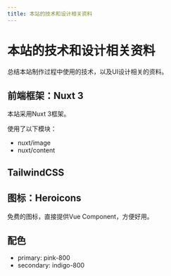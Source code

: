```yaml
---
title: 本站的技术和设计相关资料
---
```


# 本站的技术和设计相关资料

总结本站制作过程中使用的技术，以及UI设计相关的资料。

## 前端框架：Nuxt 3

本站采用Nuxt 3框架。

使用了以下模块：

- nuxt/image
- nuxt/content

## TailwindCSS

## 图标：Heroicons

免费的图标，直接提供Vue Component，方便好用。

## 配色

- primary: pink-800
- secondary: indigo-800